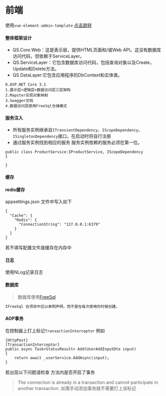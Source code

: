 # 前端
使用`vue-element-admin-template`
[点击跳转](https://github.com/qingshan315/QS.Admin)

#### 整体框架设计
- QS.Core.Web：这是表示层，提供HTML页面和/或Web API。这没有数据库访问代码，但依赖于ServiceLayer。
- QS.ServiceLayer：它包含数据库访问代码，包括查询对象以及Create，Update和Delete方法。
- QS.DataLayer:它包含应用程序的DbContext和实体类。
```
0.ASP.NET Core 3.1
1.展示层+逻辑层+数据访问层三层架构
2.Mapster实现对象映射
3.Swagger文档
4.数据访问层使用FreeSql仓储模式
```

#### 服务注入
- 所有服务实例继承自`ITransientDependency`、`IScopeDependency`、`ISingletonDependency`接口，在启动时将自行注册
- 通过服务实例找到相应的服务 服务实例依赖的服务必须在第一位。
```
public class ProductService:IProductService, IScopeDependency
{

}
```


#### 缓存
#### redis缓存

appsettings.json 文件中写入如下 
```
{
  "Cache": {
    "Redis": {
      "ConnectionString": "127.0.0.1:6379"
    }
  }
}

```

若不填写配置文件就缓存在内存中

#### 日志

使用NLog记录日志

#### 数据库

> 数据库使用[FreeSql](http://freesql.net/)

```csharp
IFreeSql 在项目中应以单例声明，而不是在每次使用的时候创建。
```

#### AOP事务
在控制器上打上标记`TransactionInterceptor` 例如
```
[HttpPost]
[TransactionInterceptor]
public async Task<StatusResult> Add(UserAddInputDto input)
{
    return await _userService.AddAsync(input);
}
```
若出现以下问题请检查 方法内是否开启了事务 
> The connection is already in a transaction and cannot participate in another transaction.
如需手动添加事务就不需要打上该标记